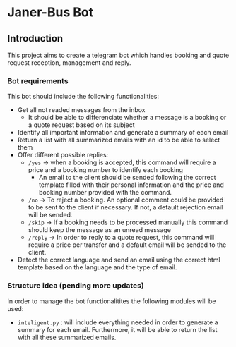 # Janer-Bus Bot
## Introduction
This project aims to create a telegram bot which handles booking and quote request reception, management and reply.

### Bot requirements

This bot should include the following functionalities:
- Get all not readed messages from the inbox
  - It should be able to differenciate whether a message is a booking or a quote request based on its subject
- Identify all important information and generate a summary of each email 
- Return a list with all summarized emails with an id to be able to select them
- Offer different possible replies:
  - `/yes` -> when a booking is accepted, this command will require a price and a booking number to identify each booking
    - An email to the client should be sended following the correct template filled with their personal information and the price and booking number provided with the command.
  - `/no` -> To reject a booking. An optional comment could be provided to be sent to the client if necessary. If not, a default rejection email will be sended. 
  - `/skip` -> If a booking needs to be processed manually this command should keep the message as an unread message
  - `/reply` -> In order to reply to a quote request, this command will require a price per transfer and a default email will be sended to the client.
- Detect the correct language and send an email using the correct html template based on the language and the type of email.


### Structure idea (pending more updates) 
In order to manage the bot functionalitites the following modules will be used: 
- `inteligent.py` : will include everything needed in order to generate a summary for each email. Furthermore, it will be able to return the list with all these summarized emails. 
